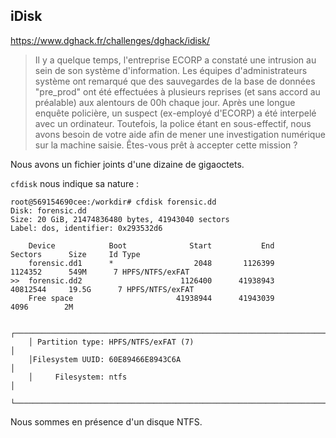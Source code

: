## iDisk

https://www.dghack.fr/challenges/dghack/idisk/

> Il y a quelque temps, l'entreprise ECORP a constaté une intrusion au sein de son système d'information. Les équipes d'administrateurs système ont remarqué que des sauvegardes de la base de données "pre_prod" ont été effectuées à plusieurs reprises (et sans accord au préalable) aux alentours de 00h chaque jour. Après une longue enquête policière, un suspect (ex-employé d'ECORP) a été interpelé avec un ordinateur. Toutefois, la police étant en sous-effectif, nous avons besoin de votre aide afin de mener une investigation numérique sur la machine saisie. Êtes-vous prêt à accepter cette mission ?

Nous avons un fichier joints d'une dizaine de gigaoctets.

`cfdisk` nous indique sa nature : 

```
root@569154690cee:/workdir# cfdisk forensic.dd
Disk: forensic.dd
Size: 20 GiB, 21474836480 bytes, 41943040 sectors
Label: dos, identifier: 0x293532d6

    Device            Boot              Start           End       Sectors      Size     Id Type
    forensic.dd1      *                  2048       1126399       1124352      549M      7 HPFS/NTFS/exFAT
>>  forensic.dd2                      1126400      41938943      40812544     19.5G      7 HPFS/NTFS/exFAT
    Free space                       41938944      41943039          4096        2M
    
    ┌──────────────────────────────────────────────────────────────────────────────────────────────────────────┐
    │ Partition type: HPFS/NTFS/exFAT (7)                                                                      │
    │Filesystem UUID: 60E89466E8943C6A                                                                         │
    │     Filesystem: ntfs                                                                                     │
    └──────────────────────────────────────────────────────────────────────────────────────────────────────────┘
```

Nous sommes en présence d'un disque NTFS.  